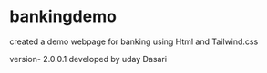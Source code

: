 # bankingdemo
created a demo webpage for banking using Html and Tailwind.css

version- 2.0.0.1
developed by uday Dasari

